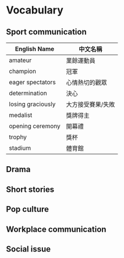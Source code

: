 # Vocabulary

<!--
How to make a table:

Vocabulary|中文
-----|--
wdfwdf|sdf

-->

## Sport communication
| English Name                               | 中文名稱         |
| ------------------------------------------ | ---------------- |
| amateur                            | 業餘運動員         |
| champion                        | 冠軍       |
| eager spectators                    |  心情熱切的觀眾     |
| determination                | 決心     |
| losing graciously                    | 大方接受賽果/失敗       |
| medalist                   | 獎牌得主      
| opening ceremony                     | 開幕禮      |
| trophy                     | 獎杯|
| stadium                     |體育館|
## Drama

## Short stories

## Pop culture

## Workplace communication

## Social issue
